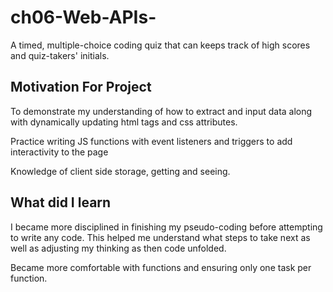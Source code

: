 # ch06-Web-APIs-
A timed, multiple-choice coding quiz that can keeps track of high scores and quiz-takers' initials.


## Motivation For Project

To demonstrate my understanding of how to extract and input data along with dynamically updating html tags and css attributes. 

Practice writing JS functions with event listeners and triggers to add interactivity to the page

Knowledge of client side storage, getting and seeing. 

## What did I learn

I became more disciplined in finishing my pseudo-coding before attempting to write any code. This helped me understand what steps to take next as well as adjusting my thinking as then code unfolded. 

Became more comfortable with functions and ensuring only one task per function. 


